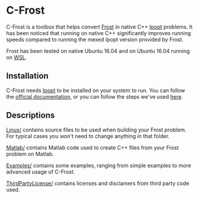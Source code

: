 # C-Frost

C-Frost is a toolbox that helps convert [Frost](https://github.com/ayonga/frost-dev) in native C++ [Ipopt](https://projects.coin-or.org/Ipopt) problems.
It has been noticed that running on native C++ significantly improves running speeds compared to running the mexed Ipopt version provided by Frost.

Frost has been tested on native Ubuntu 16.04 and on Ubuntu 16.04 running on [WSL](https://docs.microsoft.com/en-us/windows/wsl/install-win10).

## Installation

C-Frost needs [Ipopt](https://projects.coin-or.org/Ipopt) to be installed on your system to run. You can follow the [official documentation](https://www.coin-or.org/Ipopt/documentation/node2.html), or you can follow the steps we've used [here](INSTALLATION.md).

## Descriptions

[Linux/](Linux) contains source files to be used when building your Frost problem. For typical cases you won't need to change anything in that folder.

[Matlab/](Matlab) contains Matlab code used to create C++ files from your Frost problem on Matlab.

[Examples/](Examples) contains some examples, ranging from simple examples to more advanced usage of C-Frost.

[ThirdPartyLicense/](ThirdPartyLicense) contains licenses and disclamers from third party code used.
